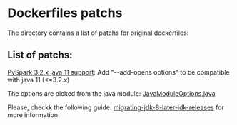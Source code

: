 # Dockerfiles patchs

The directory contains a list of patchs for original dockerfiles:

## List of patchs:

[PySpark 3.2.x java 11 support](patch/pyspark-notebook/Dockerfile.spark3.2.x#L6):  Add  "--add-opens options" to be compatible with java 11 (<=3.2.x)

The options are picked from the java module: [JavaModuleOptions.java](https://github.com/apache/spark/blob/8706ccdf461c3b7f82b94b9e953ca4547f551ab1/launcher/src/main/java/org/apache/spark/launcher/JavaModuleOptions.java)

Please, checkk the following guide: [migrating-jdk-8-later-jdk-releases](https://docs.oracle.com/en/java/javase/16/migrate/migrating-jdk-8-later-jdk-releases.html#GUID-2F61F3A9-0979-46A4-8B49-325BA0EE8B66) for more information


